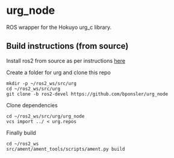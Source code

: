 urg_node
===================

ROS wrapper for the Hokuyo urg_c library.

## Build instructions (from source)
Install ros2 from source as per instructions [here](https://github.com/ros2/ros2/wiki/Linux-Development-Setup)

Create a folder for urg and clone this repo

```
mkdir -p ~/ros2_ws/src/urg
cd ~/ros2_ws/src/urg
git clone -b ros2-devel https://github.com/bponsler/urg_node
```
Clone dependencies 
```
cd ~/ros2_ws/src/urg/urg_node
vcs import ../ < urg.repos
```

Finally build

```
cd ~/ros2_ws
src/ament/ament_tools/scripts/ament.py build

```


